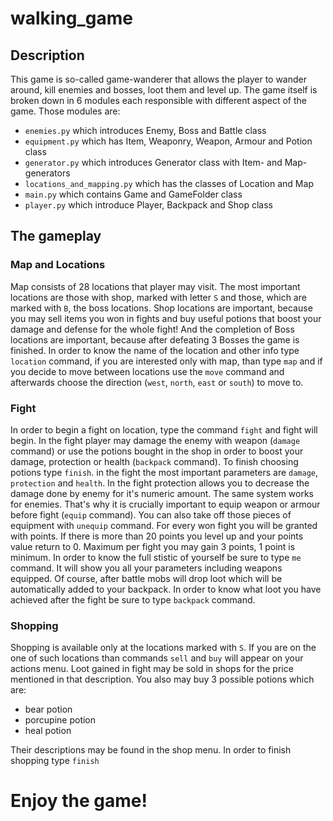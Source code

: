 # walking_game
## Description
This game is so-called game-wanderer that allows the player to wander around, kill enemies and bosses, loot them and level up. The game itself is broken down in 6 modules each responsible with different aspect of the game. Those modules are:
- ```enemies.py``` which introduces Enemy, Boss and Battle class
- ```equipment.py``` which has Item, Weaponry, Weapon, Armour and Potion class
- ```generator.py``` which introduces Generator class with Item- and Map- generators
- ```locations_and_mapping.py``` which has the classes of Location and Map
- ```main.py``` which contains Game and GameFolder class
- ```player.py``` which introduce Player, Backpack and Shop class
## The gameplay
### Map and Locations
Map consists of 28 locations that player may visit. The most important locations are those with shop, marked with letter ```S``` and those, which are marked with ```B```, the boss locations. Shop locations are important, because you may sell items you won in fights and buy useful potions that boost your damage and defense for the whole fight! And the completion of Boss locations are important, because after defeating 3 Bosses the game is finished. In order to know the name of the location and other info type ```location``` command, if you are interested only with map, than type ```map``` and if you decide to move between locations use the ```move``` command and afterwards choose the direction (```west```, ```north```, ```east``` or ```south```) to move to.
### Fight
In order to begin a fight on location, type the command ```fight``` and fight will begin. In the fight player may damage the enemy with weapon (```damage``` command) or use the potions bought in the shop in order to boost your damage, protection or health (```backpack``` command). To finish choosing potions type ```finish```. in the fight the most important parameters are ```damage```, ```protection``` and ```health```. In the fight protection allows you to decrease the damage done by enemy for it's numeric amount. The same system works for enemies. That's why it is crucially important to equip weapon or armour before fight (```equip``` command). You can also take off those pieces of equipment with ```unequip``` command. For every won fight you will be granted with points. If there is more than 20 points you level up and your points value return to 0. Maximum per fight you may gain 3 points, 1 point is minimum. In order to know the full stistic of yourself be sure to type ```me``` command. It will show you all your parameters including weapons equipped. Of course, after battle mobs will drop loot which will be automatically added to your backpack. In order to know what loot you have achieved after the fight be sure to type ```backpack``` command.
### Shopping
Shopping is available only at the locations marked with ```S```. If you are on the one of such locations than commands ```sell``` and ```buy``` will appear on your actions menu. Loot gained in fight may be sold in shops for the price mentioned in that description. You also may buy 3 possible potions which are:
- bear potion
- porcupine potion
- heal potion

Their descriptions may be found in the shop menu. In order to finish shopping type ```finish```
# Enjoy the game!
